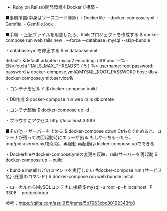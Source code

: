 - Ruby on Railsの開発環境をDockerで構築 -

■事前準備(中身はソースコード参照)
・Dockerfile
・docker-compose.yml
・Gemfile
・Gemfile.lock

■手順
・上記ファイルを用意したら、Railsプロジェクトを作成する
$ docker-compose run web rails new . --force --database=mysql --skip-bundle

・database.ymlを修正する
$ vi database.yml

default: &default
  adapter: mysql2
  encoding: utf8
  pool: <%= ENV.fetch("RAILS_MAX_THREADS") { 5 } %>
  username: root
  password: password # docker-compose.ymlのMYSQL_ROOT_PASSWORD
  host: db # docker-compose.ymlのservice名

・コンテナをビルド
$ docker-compose build

・DB作成
$ docker-compose run web rails db:create

・コンテナ起動
$ docker-compose up -d

・ブラウザにアクセス
http://localhost:3000/

■その他
・サーバーを止める
$ docker-compose down
Ctrl+Cで止めると、コンテナが残って次回起動時にエラーが出る
もしやっちゃったら、tmp/pids/server.pidを削除、再起動
再起動はdocker-compose upでできる

・Dockerfileやdocker-compose.ymlの変更を反映、railsサーバーを再起動
$ docker-compose up --build

・bundle installなどのコマンドを実行したい
#docker-compose run {サービス名} {任意のコマンド}
$ docker-compose run web bundle install

・ローカルからMySQLコンテナに接続
$ mysql -u root -p -h localhost -P 3306 --protocol=tcp


参考：https://qiita.com/azul915/items/5b7063cbc80192343fc0